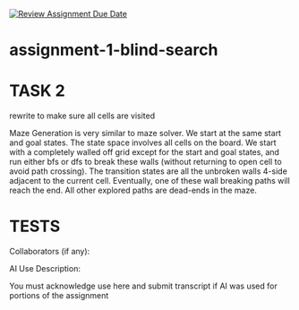 [![Review Assignment Due Date](https://classroom.github.com/assets/deadline-readme-button-22041afd0340ce965d47ae6ef1cefeee28c7c493a6346c4f15d667ab976d596c.svg)](https://classroom.github.com/a/zfxHeKS3)
# assignment-1-blind-search

# TASK 2

rewrite to make sure all cells are visited

Maze Generation is very similar to maze solver. We start at the same start and goal states. The state space involves all cells on the board. We start with a completely walled off grid except for the start and goal states, and run either bfs or dfs to break these walls (without returning to open cell to avoid path crossing). The transition states are all the unbroken walls 4-side adjacent to the current cell. Eventually, one of these wall breaking paths will reach the end. All other explored paths are dead-ends in the maze. 

# TESTS

Collaborators (if any):

AI Use Description:

You must acknowledge use here and submit transcript if AI was used for portions of the assignment

